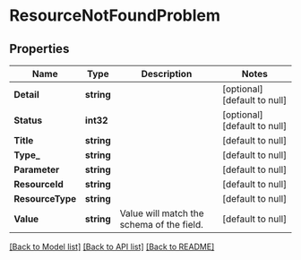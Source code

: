 # ResourceNotFoundProblem

## Properties
Name | Type | Description | Notes
------------ | ------------- | ------------- | -------------
**Detail** | **string** |  | [optional] [default to null]
**Status** | **int32** |  | [optional] [default to null]
**Title** | **string** |  | [default to null]
**Type_** | **string** |  | [default to null]
**Parameter** | **string** |  | [default to null]
**ResourceId** | **string** |  | [default to null]
**ResourceType** | **string** |  | [default to null]
**Value** | **string** | Value will match the schema of the field. | [default to null]

[[Back to Model list]](../README.md#documentation-for-models) [[Back to API list]](../README.md#documentation-for-api-endpoints) [[Back to README]](../README.md)

